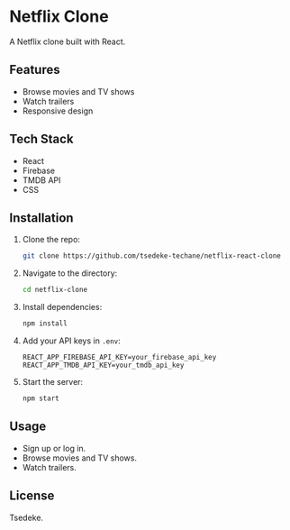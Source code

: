# Netflix Clone

A Netflix clone built with React.

## Features

- Browse movies and TV shows
- Watch trailers
- Responsive design

## Tech Stack

- React
- Firebase
- TMDB API
- CSS

## Installation

1. Clone the repo:
    ```bash
    git clone https://github.com/tsedeke-techane/netflix-react-clone
    ```
2. Navigate to the directory:
    ```bash
    cd netflix-clone
    ```
3. Install dependencies:
    ```bash
    npm install
    ```
4. Add your API keys in `.env`:
    ```
    REACT_APP_FIREBASE_API_KEY=your_firebase_api_key
    REACT_APP_TMDB_API_KEY=your_tmdb_api_key
    ```
5. Start the server:
    ```bash
    npm start
    ```

## Usage

- Sign up or log in.
- Browse movies and TV shows.
- Watch trailers.

## License

Tsedeke.
